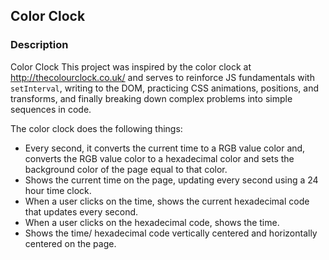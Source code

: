 ## Color Clock

### Description

Color Clock 
This project was inspired by the color clock at http://thecolourclock.co.uk/ and serves to reinforce JS fundamentals with `setInterval`, writing to the DOM, practicing CSS animations, positions, and transforms, and finally breaking down complex problems into simple sequences in code.


The color clock does the following things:

* Every second, it converts the current time to a RGB value color and, converts the RGB value color to a hexadecimal color and sets the background color of the page equal to that color.
* Shows the current time on the page, updating every second using a 24 hour time clock.
* When a user clicks on the time, shows the current hexadecimal code that updates every second.
* When a user clicks on the hexadecimal code, shows the time.
* Shows the time/ hexadecimal code vertically centered and horizontally centered on the page.


